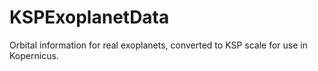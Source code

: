 # KSPExoplanetData
Orbital information for real exoplanets, converted to KSP scale for use in Kopernicus.

